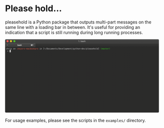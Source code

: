 # Please hold...
pleasehold is a Python package that outputs multi-part messages on the same
line with a loading bar in between.  It's useful for providing an indication
that a script is still running during long running processes.

![Demo](examples/pleasehold.gif)

For usage examples, please see the scripts in the `examples/` directory.
